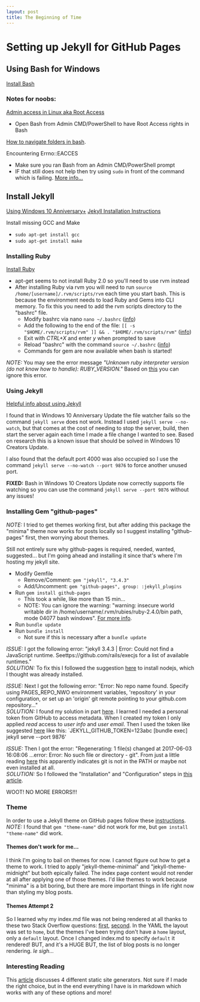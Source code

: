 ```yaml
---
layout: post
title: The Beginning of Time
---
```


# Setting up Jekyll for GitHub Pages

## Using Bash for Windows
[Install Bash](https://msdn.microsoft.com/en-us/commandline/wsl/install_guide)

### Notes for noobs:
[Admin access in Linux aka Root Access](https://msdn.microsoft.com/en-us/commandline/wsl/user_support#permissions)
- Open Bash from Admin CMD/PowerShell to have Root Access rights in Bash

[How to navigate folders in bash](https://askubuntu.com/questions/831361/windows-ubuntu-bash-change-directory).

Encountering Errno::EACCES
- Make sure you ran Bash from an Admin CMD/PowerShell prompt
- IF that still does not help then try using `sudo` in front of the command which is failing. [More info...](https://stackoverflow.com/questions/11496591/ruby-gem-permission-denied-var-lib-gems-using-ubuntu)

## Install Jekyll
[Using Windows 10 Anniversary+](https://jekyllrb.com/docs/windows/)
[Jekyll Installation Instructions](https://jekyllrb.com/docs/installation/)

Install missing GCC and Make
- `sudo apt-get install gcc`
- `sudo apt-get install make`

### Installing Ruby

[Install Ruby](https://stackoverflow.com/a/18541768/1558446)
- apt-get seems to not install Ruby 2.0 so you'll need to use rvm instead
- After installing Ruby via rvm you will need to run `source /home/[username]/.rvm/scripts/rvm` each time you start bash. This is because the environment needs to load Ruby and Gems into CLI memory. To fix this you need to add the rvm scripts directory to the "bashrc" file.
    - Modify bashrc via nano `nano ~/.bashrc` ([info](https://ubuntuforums.org/showthread.php?t=2158436))
    - Add the following to the end of the file: `[[ -s "$HOME/.rvm/scripts/rvm" ]] && . "$HOME/.rvm/scripts/rvm"` ([info](https://stackoverflow.com/a/4842674/1558446))
    - Exit with _CTRL+X_ and enter _y_ when prompted to save
    - Reload "bashrc" with the command `source ~/.bashrc` ([info](https://stackoverflow.com/a/2518150/1558446))
    - Commands for gem are now available when bash is started!

_NOTE:_ You may see the error message _"Unknown ruby interpreter version (do not know how to handle): RUBY_VERSION."_ Based on [this](https://stackoverflow.com/questions/38765138/how-to-fix-unknown-ruby-interpreter-version-do-not-know-how-to-handle-ruby-v) you can ignore this error.

### Using Jekyll

[Helpful info about using Jekyll](https://jekyllrb.com/docs/templates/#code-snippet-highlighting)

I found that in Windows 10 Anniversary Update the file watcher fails so the command `jekyll serve` does not work. Instead I used `jekyll serve --no-watch`, but that comes at the cost of needing to stop the server, build, then start the server again each time I made a file change I wanted to see. Based on research this is a known issue that should be solved in Windows 10 Creators Update.

I also found that the default port 4000 was also occupied so I use the command `jekyll serve --no-watch --port 9876` to force another unused port.

**FIXED:** Bash in Windows 10 Creators Update now correctly supports file watching so you can use the command `jekyll serve --port 9876` without any issues!

### Installing Gem "github-pages"
_NOTE:_ I tried to get themes working first, but after adding this package the "minima" theme now works for posts locally so I suggest installing "github-pages" first, then worrying about themes.

Still not entirely sure why github-pages is required, needed, wanted, suggested... but I'm going ahead and installing it since that's where I'm hosting my jekyll site.

- Modify Gemfile
    - Remove/Comment: `gem "jekyll", "3.4.3"`
    - Add/Uncomment: `gem "github-pages", group: :jekyll_plugins`
- Run `gem install github-pages`
    - This took a while, like more than 15 min...
    - NOTE: You can ignore the warning: "warning: insecure world writable dir in /home/username/.rvm/rubies/ruby-2.4.0/bin path, mode 04077 bash windows". [For more info](https://stackoverflow.com/questions/5380671/getting-the-warning-insecure-world-writable-dir-home-chance-in-path-mode-04).
- Run `bundle update`
- Run `bundle install`
    - Not sure if this is necessary after a `bundle update`

_ISSUE:_ I got the following error: "jekyll 3.4.3 | Error:  Could not find a JavaScript runtime. Seettps://github.com/rails/execjs for a list of available runtimes."  
_SOLUTION:_ To fix this I followed the suggestion [here](https://stackoverflow.com/questions/7092107/rails-could-not-find-a-javascript-runtime) to install nodejs, which I thought was already installed.

_ISSUE:_ Next I got the following error: "Error: No repo name found. Specify using PAGES_REPO_NWO environment variables, 'repository' in your configuration, or set up an 'origin' git remote pointing to your github.com repository..."  
_SOLUTION:_ I found my solution in part [here](https://www.hieule.info/programming/fix-errors-github-metadata-ssl-certificate-running-jekyll-serve/). I learned I needed a personal token from GitHub to access metadata. When I created my token I only applied _read_ access to _user info_ and _user email_. Then I used the token like suggested [here](https://github.com/jekyll/github-metadata) like this: `JEKYLL_GITHUB_TOKEN=123abc [bundle exec] jekyll serve --port 9876'

_ISSUE:_ Then I got the error: "Regenerating: 1 file(s) changed at 2017-06-03 16:08:06 ...error: Error: No such file or directory - git". From just a little reading [here](https://github.com/jekyll/github-metadata/issues/57) this apparently indicates git is not in the PATH or maybe not even installed at all.  
_SOLUTION:_ So I followed the "Installation" and "Configuration" steps in [this article](https://help.ubuntu.com/lts/serverguide/git.html).

WOOT! NO MORE ERRORS!!!

### Theme
In order to use a Jekyll theme on GitHub pages follow these [instructions](https://jekyllrb.com/docs/themes/#installing-a-theme).  
_NOTE:_ I found that `gem "theme-name"` did not work for me, but `gem install "theme-name"` did work.

#### Themes don't work for me...
I think I'm going to bail on themes for now. I cannot figure out how to get a theme to work. I tried to apply "jekyll-theme-minimal" and "jekyll-theme-midnight" but both epically failed. The index page content would not render at all after applying one of those themes. I'd like themes to work because "minima" is a bit boring, but there are more important things in life right now than styling my blog posts.

#### Themes Attempt 2
So I learned why my index.md file was not being rendered at all thanks to these two Stack Overflow questions: [first](https://stackoverflow.com/questions/44325985/github-pages-are-suddenly-blank), [second](https://stackoverflow.com/questions/42966262/change-theme-of-my-github-pages-and-pages-are-empty/42967184#42967184). In the YAML the layout was set to `home`, but the themes I've been trying don't have a `home` layout, only a `default` layout. Once I changed index.md to specify `default` it rendered! BUT, and it's a HUGE BUT, the list of blog posts is no longer rendering. *le sigh...*

### Interesting Reading
This [article](
https://www.smashingmagazine.com/2015/11/static-website-generators-jekyll-middleman-roots-hugo-review/) discusses 4 different static site generators. Not sure if I made the right choice, but in the end everything I have is in markdown which works with any of these options and more!